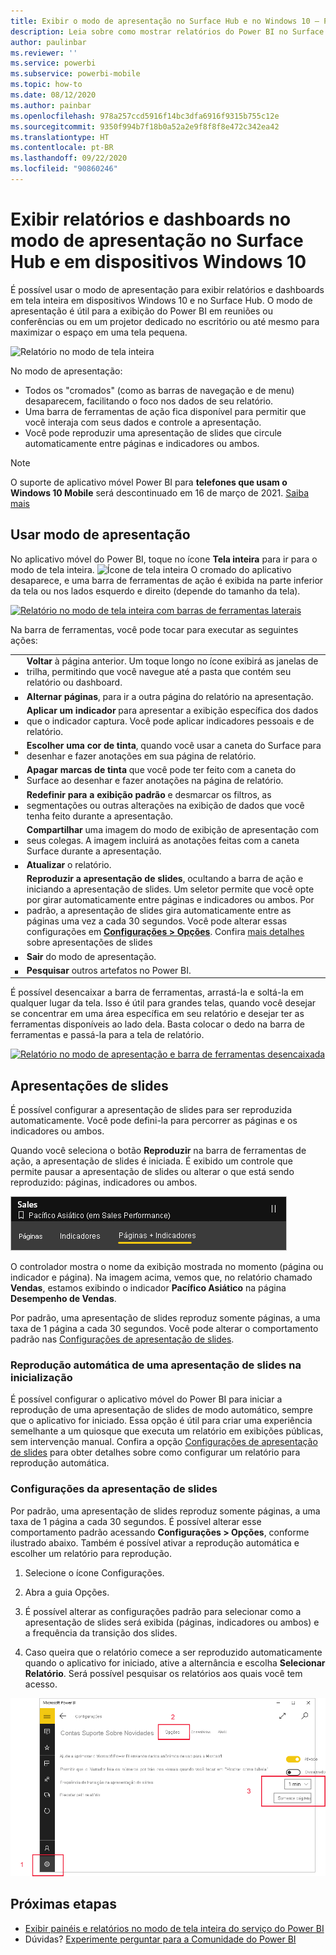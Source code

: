 ```yaml
---
title: Exibir o modo de apresentação no Surface Hub e no Windows 10 – Power BI
description: Leia sobre como mostrar relatórios do Power BI no Surface Hub e mostrar dashboards do Power BI, relatórios e blocos no modo de tela inteira em dispositivos com o Windows 10.
author: paulinbar
ms.reviewer: ''
ms.service: powerbi
ms.subservice: powerbi-mobile
ms.topic: how-to
ms.date: 08/12/2020
ms.author: painbar
ms.openlocfilehash: 978a257ccd5916f14bc3dfa6916f9315b755c12e
ms.sourcegitcommit: 9350f994b7f18b0a52a2e9f8f8f8e472c342ea42
ms.translationtype: HT
ms.contentlocale: pt-BR
ms.lasthandoff: 09/22/2020
ms.locfileid: "90860246"
---
```

# <a name="view-reports-and-dashboards-in-presentation-mode-on-surface-hub-and-windows-10-devices"></a>Exibir relatórios e dashboards no modo de apresentação no Surface Hub e em dispositivos Windows 10
É possível usar o modo de apresentação para exibir relatórios e dashboards em tela inteira em dispositivos Windows 10 e no Surface Hub. O modo de apresentação é útil para a exibição do Power BI em reuniões ou conferências ou em um projetor dedicado no escritório ou até mesmo para maximizar o espaço em uma tela pequena.

![Relatório no modo de tela inteira](./media/mobile-windows-10-app-presentation-mode/power-bi-presentation-mode-2.png)

No modo de apresentação:
* Todos os "cromados" (como as barras de navegação e de menu) desaparecem, facilitando o foco nos dados de seu relatório.
* Uma barra de ferramentas de ação fica disponível para permitir que você interaja com seus dados e controle a apresentação.
* Você pode reproduzir uma apresentação de slides que circule automaticamente entre páginas e indicadores ou ambos.

>[!NOTE]
>O suporte de aplicativo móvel Power BI para **telefones que usam o Windows 10 Mobile** será descontinuado em 16 de março de 2021. [Saiba mais](/legal/powerbi/powerbi-mobile/power-bi-mobile-app-end-of-support-for-windows-phones)

## <a name="use-presentation-mode"></a>Usar modo de apresentação
No aplicativo móvel do Power BI, toque no ícone **Tela inteira** para ir para o modo de tela inteira.
![Ícone de tela inteira](././media/mobile-windows-10-app-presentation-mode/power-bi-full-screen-icon.png) O cromado do aplicativo desaparece, e uma barra de ferramentas de ação é exibida na parte inferior da tela ou nos lados esquerdo e direito (depende do tamanho da tela).

[![Relatório no modo de tela inteira com barras de ferramentas laterais](./media/mobile-windows-10-app-presentation-mode/power-bi-presentation-mode-toolbar.png)](./media/mobile-windows-10-app-presentation-mode/power-bi-presentation-mode-toolbar-expanded.png#lightbox)

Na barra de ferramentas, você pode tocar para executar as seguintes ações:

|||
|-|-|
|![ícone de voltar](./media/mobile-windows-10-app-presentation-mode/power-bi-windows-10-presentation-back-icon.png)|**Voltar** à página anterior. Um toque longo no ícone exibirá as janelas de trilha, permitindo que você navegue até a pasta que contém seu relatório ou dashboard.|
|![Ícone de Paginação](./media/mobile-windows-10-app-presentation-mode/power-bi-windows-10-presentation-pages-icon.png)|**Alternar páginas**, para ir a outra página do relatório na apresentação.|
|![Ícone de Indicadores](./media/mobile-windows-10-app-presentation-mode/power-bi-windows-10-presentation-bookmarks-icon.png)|**Aplicar um indicador** para apresentar a exibição específica dos dados que o indicador captura. Você pode aplicar indicadores pessoais e de relatório.|
|![Ícone de Tinta](./media/mobile-windows-10-app-presentation-mode/power-bi-windows-10-presentation-ink-icon.png)|**Escolher uma cor de tinta**, quando você usar a caneta do Surface para desenhar e fazer anotações em sua página de relatório.|
|![Ícone de Borracha](./media/mobile-windows-10-app-presentation-mode/power-bi-windows-10-presentation-eraser-icon.png)|**Apagar marcas de tinta** que você pode ter feito com a caneta do Surface ao desenhar e fazer anotações na página de relatório.          |
|![Ícone de Redefinir](./media/mobile-windows-10-app-presentation-mode/power-bi-windows-10-presentation-reset-icon.png)|**Redefinir para a exibição padrão** e desmarcar os filtros, as segmentações ou outras alterações na exibição de dados que você tenha feito durante a apresentação.|
|![Ícone Compartilhar](./media/mobile-windows-10-app-presentation-mode/power-bi-windows-10-share-icon.png)|**Compartilhar** uma imagem do modo de exibição de apresentação com seus colegas. A imagem incluirá as anotações feitas com a caneta Surface durante a apresentação.|
|![Ícone de atualização](./media/mobile-windows-10-app-presentation-mode/power-bi-windows-10-presentation-refresh-icon.png)|**Atualizar** o relatório.|
|![Ícone de reprodução](./media/mobile-windows-10-app-presentation-mode/power-bi-windows-10-presentation-play-icon.png)|**Reproduzir a apresentação de slides**, ocultando a barra de ação e iniciando a apresentação de slides. Um seletor permite que você opte por girar automaticamente entre páginas e indicadores ou ambos. Por padrão, a apresentação de slides gira automaticamente entre as páginas uma vez a cada 30 segundos. Você pode alterar essas configurações em [**Configurações > Opções**](#slideshow-settings). Confira [mais detalhes](#slideshows) sobre apresentações de slides|
|![Sair do modo de tela inteira](./media/mobile-windows-10-app-presentation-mode/power-bi-windows-10-exit-full-screen-icon.png)|**Sair** do modo de apresentação.|
|![Ícone de pesquisa](./media/mobile-windows-10-app-presentation-mode/power-bi-windows-10-presentation-search-icon.png)|**Pesquisar** outros artefatos no Power BI.|

É possível desencaixar a barra de ferramentas, arrastá-la e soltá-la em qualquer lugar da tela. Isso é útil para grandes telas, quando você desejar se concentrar em uma área específica em seu relatório e desejar ter as ferramentas disponíveis ao lado dela. Basta colocar o dedo na barra de ferramentas e passá-la para a tela de relatório.

[![Relatório no modo de apresentação e barra de ferramentas desencaixada](./media/mobile-windows-10-app-presentation-mode/power-bi-windows-10-presentation-drag-toolbar-2.png)](./media/mobile-windows-10-app-presentation-mode/power-bi-windows-10-presentation-drag-toolbar-2-expanded.png#lightbox)

## <a name="slideshows"></a>Apresentações de slides

É possível configurar a apresentação de slides para ser reproduzida automaticamente. Você pode defini-la para percorrer as páginas e os indicadores ou ambos.

Quando você seleciona o botão **Reproduzir** na barra de ferramentas de ação, a apresentação de slides é iniciada. É exibido um controle que permite pausar a apresentação de slides ou alterar o que está sendo reproduzido: páginas, indicadores ou ambos.

![Captura de tela do seletor de apresentação de slides](././media/mobile-windows-10-app-presentation-mode//power-bi-windows-10-slideshow-selector.png)

 O controlador mostra o nome da exibição mostrada no momento (página ou indicador e página). Na imagem acima, vemos que, no relatório chamado **Vendas**, estamos exibindo o indicador **Pacífico Asiático** na página **Desempenho de Vendas**.

Por padrão, uma apresentação de slides reproduz somente páginas, a uma taxa de 1 página a cada 30 segundos. Você pode alterar o comportamento padrão nas [Configurações de apresentação de slides](#slideshow-settings).


### <a name="auto-play-a-slideshow-on-startup"></a>Reprodução automática de uma apresentação de slides na inicialização

É possível configurar o aplicativo móvel do Power BI para iniciar a reprodução de uma apresentação de slides de modo automático, sempre que o aplicativo for iniciado. Essa opção é útil para criar uma experiência semelhante a um quiosque que executa um relatório em exibições públicas, sem intervenção manual. Confira a opção [Configurações de apresentação de slides](#slideshow-settings) para obter detalhes sobre como configurar um relatório para reprodução automática.

### <a name="slideshow-settings"></a>Configurações da apresentação de slides

Por padrão, uma apresentação de slides reproduz somente páginas, a uma taxa de 1 página a cada 30 segundos. É possível alterar esse comportamento padrão acessando **Configurações > Opções**, conforme ilustrado abaixo. Também é possível ativar a reprodução automática e escolher um relatório para reprodução.

1. Selecione o ícone Configurações.

1. Abra a guia Opções.

1. É possível alterar as configurações padrão para selecionar como a apresentação de slides será exibida (páginas, indicadores ou ambos) e a frequência da transição dos slides.

1. Caso queira que o relatório comece a ser reproduzido automaticamente quando o aplicativo for iniciado, ative a alternância e escolha **Selecionar Relatório**. Será possível pesquisar os relatórios aos quais você tem acesso.

![Captura de tela das configurações de apresentação de slides](././media/mobile-windows-10-app-presentation-mode//power-bi-windows-10-slideshow-settings.png)

## <a name="next-steps"></a>Próximas etapas
* [Exibir painéis e relatórios no modo de tela inteira do serviço do Power BI](../end-user-focus.md)
* Dúvidas? [Experimente perguntar para a Comunidade do Power BI](https://community.powerbi.com/)